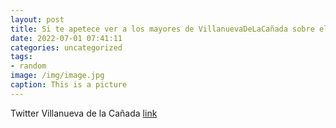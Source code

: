 ```yaml
---
layout: post
title: Si te apetece ver a los mayores de VillanuevaDeLaCañada sobre el escenario, el Grupo Talía actúa mañana, 1 de julio, en el C.C...
date: 2022-07-01 07:41:11
categories: uncategorized
tags:
- random
image: /img/image.jpg
caption: This is a picture
---
```

Twitter Villanueva de la Cañada [link](https://twitter.com/AytoVDLCanada/status/1542530011994931202)
